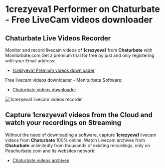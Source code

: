 # 1crezyeva1 Performer on Chaturbate - Free LiveCam videos downloader

## Chaturbate Live Videos Recorder

Monitor and record livecam videos of **1crezyeva1** from **Chaturbate** with Moniturbate.com
Get a premium trial for free by just and only registering with your Email address:
* [1crezyeva1 Premium videos downloader](https://moniturbate.com/request-demo-licence-key.html)

Free livecam videos downloader - Moniturbate Software:
* [Chaturbate videos downloader](https://moniturbate.com/moniturbate-download-software.html)

![1crezyeva1 livecam videos recorder](https://peachurnet.com/templates/moniturbate-software.png)


## Capture 1crezyeva1 videos from the Cloud and watch your recordings on Streaming

Without the need of downloading a software, capture **1crezyeva1** livecam videos from **Chaturbate** 100% online.
Watch Livecam archives from **Chaturbate** unlimitedly from thousands of existing recordings, only on Peachurbate.com and its websites network:
* [Chaturbate videos archives](https://peachurnet.com/)